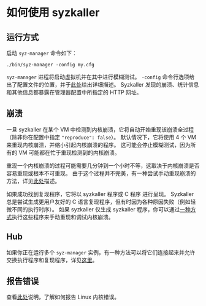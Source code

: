 # 如何使用 syzkaller

## 运行方式

启动 `syz-manager` 命令如下：
```
./bin/syz-manager -config my.cfg
```

`syz-manager` 进程将启动虚拟机并在其中进行模糊测试。
`-config` 命令行选项给出了配置文件的位置，并于[此处](configuration.md)给出详细描述。
Syzkaller 发现的崩溃、统计信息和其他信息都暴露在管理器配置中所指定的 HTTP 网址。

## 崩溃

一旦 syzkaller 在某个 VM 中检测到内核崩溃，它将自动开始重现该崩溃全过程（除非你在配置中指定 `"reproduce": false`）。
默认情况下，它将使用 4 个 VM 来重现内核崩溃，并缩小引起内核崩溃的程序。
这可能会停止模糊测试，因为所有的 VM 可能都在忙于重现检测到的内核崩溃。

重现一个内核崩溃的过程可能需要几分钟到一个小时不等，这取决于内核崩溃是否容易重现或根本不可重现。
由于这个过程并不完美，有一种尝试手动重现崩溃的方法，详见[此处](reproducing_crashes.md)描述。

如果成功找到复现程序，它将以 syzkaller 程序或 C 程序 进行呈现。
Syzkaller 总是尝试生成更用户友好的 C 语言复现程序，但有时因为各种原因失败（例如轻微不同的执行时序）。
如果 syzkaller 仅生成 syzkaller 程序，你可以通过[一种方式](reproducing_crashes.md)执行这些程序来手动重现和调试内核崩溃。

## Hub

如果你正在运行多个 `syz-manager` 实例，有一种方法可以将它们连接起来并允许交换执行程序和复现程序，详见[这里](hub.md)。

## 报告错误

查看[此处](linux/reporting_kernel_bugs.md)说明，了解如何报告 Linux 内核错误。
